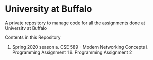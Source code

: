 # University at Buffalo
A private repository to manage code for all the assignments done at University at Buffalo

Contents in this Repository

1. Spring 2020 season 
  a. CSE 589 - Modern Networking Concepts
    i. Programming Assignment 1
    ii. Programming Assignment 2
